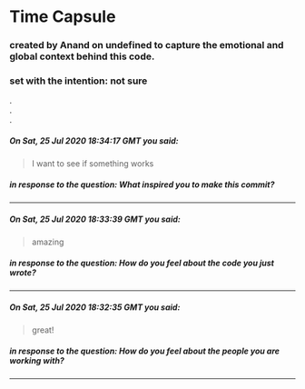 
# Time Capsule
### created by Anand on undefined to capture the emotional and global context behind this code.
### set with the intention: not sure
.   
.   
.   
##### On Sat, 25 Jul 2020 18:34:17 GMT you said:

> I want to see if something works

##### in response to the question: What inspired you to make this commit?
____
##### On Sat, 25 Jul 2020 18:33:39 GMT you said:

> amazing

##### in response to the question: How do you feel about the code you just wrote?
____
##### On Sat, 25 Jul 2020 18:32:35 GMT you said:

> great!

##### in response to the question: How do you feel about the people you are working with?
____